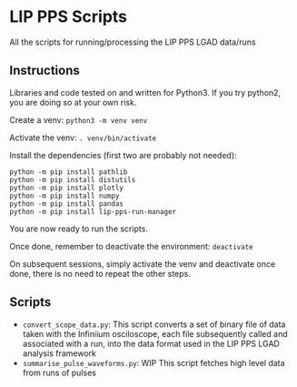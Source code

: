 # LIP PPS Scripts
All the scripts for running/processing the LIP PPS LGAD data/runs

## Instructions

Libraries and code tested on and written for Python3.
If you try python2, you are doing so at your own risk.

Create a venv: `python3 -m venv venv`

Activate the venv: `. venv/bin/activate`

Install the dependencies (first two are probably not needed):
```shell
python -m pip install pathlib
python -m pip install distutils
python -m pip install plotly
python -m pip install numpy
python -m pip install pandas
python -m pip install lip-pps-run-manager
```

You are now ready to run the scripts.

Once done, remember to deactivate the environment: `deactivate`

On subsequent sessions, simply activate the venv and deactivate once done, there is no need to repeat the other steps.

## Scripts
- `convert_scope_data.py`: This script converts a set of binary file of data taken with the Infiniium osciloscope, each file subsequently called and associated with a run, into the data format used in the LIP PPS LGAD analysis framework
- `summarise_pulse_waveforms.py`: WIP This script fetches high level data from runs of pulses
